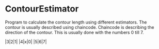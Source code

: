 # ContourEstimator

Program to calculate the contour length using different estimators. The contour is usually described using chaincode. Chaincode is describing the direction of the contour. This is usually done with the numbers 0 till 7.

|3|2|1|
|4|x|0|
|5|6|7|
